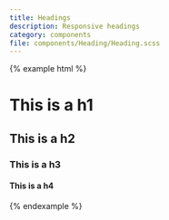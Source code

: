 ```yaml
---
title: Headings
description: Responsive headings
category: components
file: components/Heading/Heading.scss
---
```


{% example html %}
<h1 class="Heading Heading--huge">This is a h1</h1>
<h2 class="Heading Heading--large">This is a h2</h2>
<h3 class="Heading Heading--medium">This is a h3</h3>
<h4 class="Heading Heading--small">This is a h4</h4>
{% endexample %}
